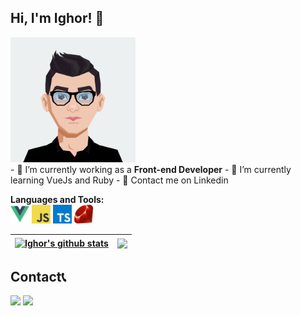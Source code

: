 ## Hi, I'm Ighor! 👋
<div>
  <img height="200" src="https://raw.githubusercontent.com/ighorfmelo/ighorfmelo/main/AvatarMaker.svg" /> 
</div>
- 🔭 I’m currently working as a <strong>Front-end Developer</strong>
- 🌱 I’m currently learning VueJs and Ruby
- 💬 Contact me on <a src="https://www.linkedin.com/in/ighormelo/">Linkedin </a>

**Languages and Tools:**  
<code><img height="30" src="https://raw.githubusercontent.com/github/explore/80688e429a7d4ef2fca1e82350fe8e3517d3494d/topics/vue/vue.png"></code>
<code><img height="30" src="https://raw.githubusercontent.com/github/explore/80688e429a7d4ef2fca1e82350fe8e3517d3494d/topics/javascript/javascript.png"></code>
<code><img height="30" src="https://raw.githubusercontent.com/github/explore/80688e429a7d4ef2fca1e82350fe8e3517d3494d/topics/typescript/typescript.png"></code>
<code><img height="30" src="https://raw.githubusercontent.com/github/explore/5c058a388828bb5fde0bcafd4bc867b5bb3f26f3/topics/ruby/ruby.png"></code>


| <a href="https://github.com/ighorfmelo"><img align="center" src="https://github-readme-stats.vercel.app/api?username=ighorfmelo&show_icons=true&include_all_commits=true&theme=dark&hide_border=true" alt="Ighor's github stats" /></a> | <a href="https://github.com/ighorfmelo"><img align="center" src="https://github-readme-stats.vercel.app/api/top-langs/?username=ighorfmelo&layout=compact&theme=dark&hide_border=true" /></a> |
| ------------- | ------------- |

## Contact📞
<div>
  <a href="https://www.linkedin.com/in/ighormelo/" target="_blank"><img src="https://img.shields.io/badge/LinkedIn-0077B5?style=for-the-badge&logo=linkedin&logoColor=white"/></a>
  <a href="https://www.instagram.com/ighorfmelo/" target="_blank"><img src="https://img.shields.io/badge/Instagram-E4405F?style=for-the-badge&logo=instagram&logoColor=white"/></a>
</div>
